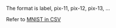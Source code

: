 The format is
    label, pix-11, pix-12, pix-13, ...

Refer to [MNIST in CSV](https://git-disl.github.io/GTDLBench/datasets/mnist_datasets/)


